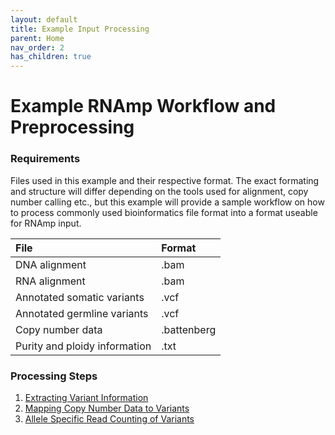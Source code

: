 ```yaml
---
layout: default
title: Example Input Processing
parent: Home
nav_order: 2
has_children: true
---
```

# Example RNAmp Workflow and Preprocessing

### Requirements

Files used in this example and their respective format. The exact formating and structure will differ depending on the tools used for alignment, copy number calling etc., but this example will provide a sample workflow on how to process commonly used bioinformatics file format into a format useable for RNAmp input.


| File                          | Format        |
|:------------------------------|:--------------|
| DNA alignment                 | .bam          |
| RNA alignment                 | .bam          |
| Annotated somatic variants    | .vcf          |
| Annotated germline variants   | .vcf          |
| Copy number data              | .battenberg   |
| Purity and ploidy information | .txt          |
### Processing Steps

1. [Extracting Variant Information](docs\processing\extractvariant.md)
2. [Mapping Copy Number Data to Variants](docs\processing\mapcn.md)
3. [Allele Specific Read Counting of Variants](docs\processing\asecount.md)
